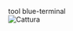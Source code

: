 tool  blue-terminal   
![Cattura](https://github.com/user-attachments/assets/3d01f71f-8a10-4b77-a588-657c3541399e)   
